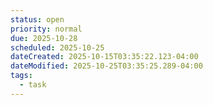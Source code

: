 ```yaml
---
status: open
priority: normal
due: 2025-10-28
scheduled: 2025-10-25
dateCreated: 2025-10-15T03:35:22.123-04:00
dateModified: 2025-10-25T03:35:25.289-04:00
tags:
  - task
---
```


